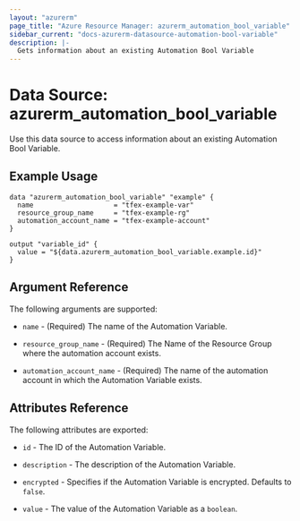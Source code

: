 ```yaml
---
layout: "azurerm"
page_title: "Azure Resource Manager: azurerm_automation_bool_variable"
sidebar_current: "docs-azurerm-datasource-automation-bool-variable"
description: |-
  Gets information about an existing Automation Bool Variable
---
```


# Data Source: azurerm_automation_bool_variable

Use this data source to access information about an existing Automation Bool Variable.


## Example Usage

```hcl
data "azurerm_automation_bool_variable" "example" {
  name                    = "tfex-example-var"
  resource_group_name     = "tfex-example-rg"
  automation_account_name = "tfex-example-account"
}

output "variable_id" {
  value = "${data.azurerm_automation_bool_variable.example.id}"
}
```


## Argument Reference

The following arguments are supported:

* `name` - (Required) The name of the Automation Variable.

* `resource_group_name` - (Required) The Name of the Resource Group where the automation account exists.

* `automation_account_name` - (Required) The name of the automation account in which the Automation Variable exists.


## Attributes Reference

The following attributes are exported:

* `id` - The ID of the Automation Variable.

* `description` - The description of the Automation Variable.

* `encrypted` - Specifies if the Automation Variable is encrypted. Defaults to `false`.

* `value` - The value of the Automation Variable as a `boolean`.

